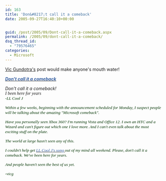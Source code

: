 ```yaml
---
id: 163
title: 'Don&#8217;t call it a comeback'
date: 2005-09-27T16:40:10+00:00


guid: /post/2005/09/Dont-call-it-a-comeback.aspx
permalink: /2005/09/dont-call-it-a-comeback/
dsq_thread_id:
  - "79576465"
categories:
  - Microsoft
---
```


<p><a href="http://vicgundotra.com/PermaLink,guid,3df177df-2069-4df2-9944-c829d470c48b.aspx">Vic 
Gundotra's</a>&nbsp;post would make anyone's mouth water!</p>
<div class="PostInfos"><a href="http://vicgundotra.com/PermaLink,guid,3df177df-2069-4df2-9944-c829d470c48b.aspx"><font color="#355ea0"><em><b>Don't call it a comeback</b> </em></font></a></div>
<p><span><em>Don't call it a comeback!<br><span style="FONT-FAMILY: Verdana">I 
been here for years</span></em></span><span style="FONT-SIZE: 10pt; COLOR: #003300; FONT-FAMILY: Verdana"><em> <br>-LL Cool 
J<?xml:namespace prefix="o" ns="urn:schemas-microsoft-com:office:office"?><o:p></o:p> </em></span></p>
<p><span style="FONT-SIZE: 10pt; COLOR: #003300; FONT-FAMILY: Verdana"><em>Within a few 
weeks, beginning with the announcement scheduled for Monday, I suspect people 
will be talking about the amazing "Microsoft comeback".<o:p></o:p> 
</em></span></p>
<p><span style="FONT-SIZE: 10pt; COLOR: #003300; FONT-FAMILY: Verdana"><em>Have 
you personally seen Xbox 360? I'm running <?xml:namespace prefix="st1" ns="urn:schemas-microsoft-com:office:smarttags"?><st1:place w:st="on">Vista</st1:place> and Office 12. I own an HTC and a Wizard and can't 
figure out which one I love more. And I can't even talk about the most exciting 
stuff on the plate. </em></span></p>
<p><em><span style="FONT-SIZE: 10pt; COLOR: #003300; FONT-FAMILY: Verdana">The 
world at large hasn't seen any of this.</span> </em></p>
<p><span style="FONT-SIZE: 10pt; COLOR: #003300; FONT-FAMILY: Verdana"><em>I 
couldn't help get </em><a href="http://music.msn.com/search/all/?ss=Mama+Said+Knock+You+Out"><font color="#355ea0"><em>LL Cool J's song </em></font></a><em>out of my mind all 
weekend. Please, don't call it a comeback. We've been here for years.<o:p></o:p> 
</em></span></p>
<p><span style="FONT-SIZE: 10pt; COLOR: #003300; FONT-FAMILY: Verdana"><em>And 
people haven't seen the best of us yet. <o:p></o:p></em></span></p>
<p><span style="FONT-SIZE: 10pt; COLOR: #003300; FONT-FAMILY: Verdana"><em>-vicg<o:p></o:p></em> 
</span></p>